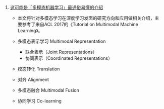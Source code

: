 1. [这可能是「多模态机器学习」最通俗易懂的介绍](https://zhuanlan.zhihu.com/p/53511144)
	* 本文将针对多模态学习在深度学习发面的研究方向和应用做相关介绍，主要参考了来自ACL 2017的《Tutorial on Multimodal Machine Learning》。
	* 多模态表示学习 Multimodal Representation
		* 联合表示（Joint Representations）
		* 协同表示（Coordinated Representations）
	* 模态转化 Translation
		
	* 对齐 Alignment
	* 多模态融合 Multimodal Fusion
	* 协同学习 Co-learning